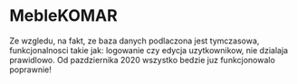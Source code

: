 # MebleKOMAR

Ze wzgledu, na fakt, ze baza danych podlaczona jest tymczasowa, funkcjonalnosci takie jak: logowanie czy edycja uzytkownikow, nie dzialaja prawidlowo. 
Od pazdziernika 2020 wszystko bedzie juz funkcjonowalo poprawnie! 
